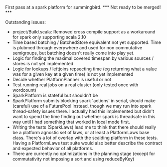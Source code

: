 First pass at a spark platform for summingbird.
*** Not ready to be merged! ***

Outstanding issues:
 - project/Build.scala: Removed cross compile support as a workaround for spark only supporting scala 2.10
 - Time based batching / BatchedStore equivalent not yet supported. Time is plubmed through everywhere and used for non commutative semigroups, but 
   batching doesn't really come into play yet.
 - Logic for finding the maximal covered timespan by various sources / stores is not yet implemented
 - Logic for lookups / leftjoins repsecting time (eg returning what a value was for a given key at a given time) is not yet implemented
 - Decide whether PlatformPlanner is useful or not
 - Test running real jobs on a real cluster (only tested once with wordcount)
 - SparkPlatform is stateful but shouldn't be
 - SparkPlatform submits blocking spark 'actions' in serial, should make (careful) use of a FuturePool instead, though we may run into spark 
   thread-safety issues there. I actually had this implemented but didn't want to spend the time finding out whether spark is threadsafe in 
   this way until I had something that worked in local mode first.
 - Writing the tests (SparkLaws) lead me to think that there should really be a platform agnostic set of laws, or at least a PlatformLaws base class. 
   There's a lot of overlap with the scalding platform in these tests. Having a PlatformLaws test suite would also better describe the contract and expected 
   behavior of all platforms.
 - There are currently no optimizations in the planning stage (except for commutativity not imposing a sort and using reduceByKey)